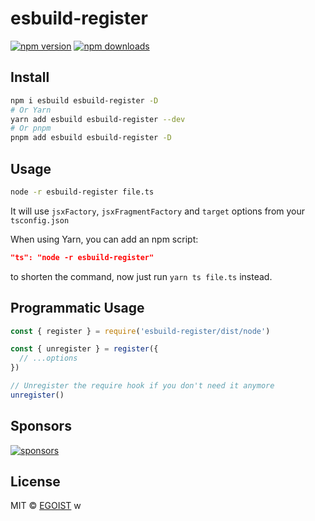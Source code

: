 # esbuild-register

[![npm version](https://badgen.net/npm/v/esbuild-register)](https://npm.im/esbuild-register) [![npm downloads](https://badgen.net/npm/dm/esbuild-register)](https://npm.im/esbuild-register)

## Install

```bash
npm i esbuild esbuild-register -D
# Or Yarn
yarn add esbuild esbuild-register --dev
# Or pnpm
pnpm add esbuild esbuild-register -D
```

## Usage

```bash
node -r esbuild-register file.ts
```

It will use `jsxFactory`, `jsxFragmentFactory` and `target` options from your `tsconfig.json`

When using Yarn, you can add an npm script:

```json
"ts": "node -r esbuild-register"
```

to shorten the command, now just run `yarn ts file.ts` instead.

## Programmatic Usage

```ts
const { register } = require('esbuild-register/dist/node')

const { unregister } = register({
  // ...options
})

// Unregister the require hook if you don't need it anymore
unregister()
```

## Sponsors

[![sponsors](https://sponsors-images.egoist.sh/sponsors.svg)](https://github.com/sponsors/egoist)

## License

MIT &copy; [EGOIST](https://egoist.sh)
w
